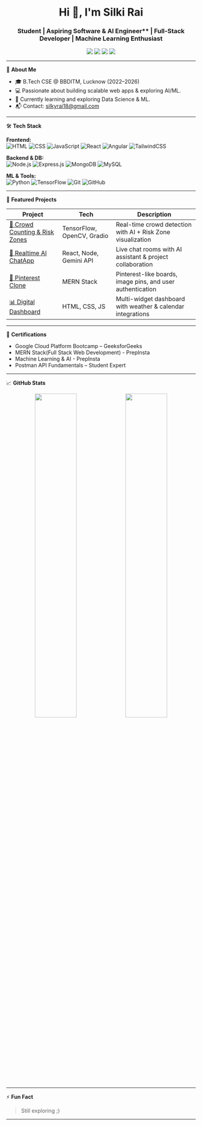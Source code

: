 <!-- GitHub Profile README: silkirai1812 -->

<h1 align="center">Hi 👋, I'm Silki Rai</h1>
<h3 align="center">Student | Aspiring Software & AI Engineer** | Full-Stack Developer | Machine Learning Enthusiast 
</h3>

<p align="center">
  <a href="mailto:silkyrai18@gmail.com"><img src="https://img.shields.io/badge/Gmail-D14836?style=for-the-badge&logo=gmail&logoColor=white"></a>
  <a href="https://www.linkedin.com/in/silki-rai/"><img src="https://img.shields.io/badge/LinkedIn-0077B5?style=for-the-badge&logo=linkedin&logoColor=white"></a>
  <a href="https://leetcode.com/u/silkii18/"><img src="https://img.shields.io/badge/LeetCode-FFA116?style=for-the-badge&logo=leetcode&logoColor=white"></a>
  <a href="https://huggingface.co/spaces/silkirai/crowd-counting"><img src="https://img.shields.io/badge/HuggingFace-FFD21F?style=for-the-badge&logo=huggingface&logoColor=black"></a>
</p>

---

🌟 **About Me**

- 🎓 B.Tech CSE @ BBDITM, Lucknow (2022–2026)
- 💻 Passionate about building scalable web apps & exploring AI/ML.
- 🌱 Currently learning and exploring Data Science & ML.
- 📬 Contact: silkyrai18@gmail.com

---

🛠️ **Tech Stack**

**Frontend:**  
![HTML](https://img.shields.io/badge/HTML5-E34F26?style=flat&logo=html5&logoColor=white)
![CSS](https://img.shields.io/badge/CSS3-1572B6?style=flat&logo=css3&logoColor=white)
![JavaScript](https://img.shields.io/badge/JavaScript-F7DF1E?style=flat&logo=javascript&logoColor=black)
![React](https://img.shields.io/badge/React-20232A?style=flat&logo=react&logoColor=61DAFB)
![Angular](https://img.shields.io/badge/Angular-DD0031?style=flat&logo=angular&logoColor=white)
![TailwindCSS](https://img.shields.io/badge/Tailwind_CSS-38B2AC?style=flat&logo=tailwind-css&logoColor=white)

**Backend & DB:**  
![Node.js](https://img.shields.io/badge/Node.js-339933?style=flat&logo=nodedotjs&logoColor=white)
![Express.js](https://img.shields.io/badge/Express.js-000000?style=flat&logo=express&logoColor=white)
![MongoDB](https://img.shields.io/badge/MongoDB-4EA94B?style=flat&logo=mongodb&logoColor=white)
![MySQL](https://img.shields.io/badge/MySQL-00758F?style=flat&logo=mysql&logoColor=white)

**ML & Tools:**  
![Python](https://img.shields.io/badge/Python-3776AB?style=flat&logo=python&logoColor=white)
![TensorFlow](https://img.shields.io/badge/TensorFlow-FF6F00?style=flat&logo=tensorflow&logoColor=white)
![Git](https://img.shields.io/badge/Git-F05032?style=flat&logo=git&logoColor=white)
![GitHub](https://img.shields.io/badge/GitHub-181717?style=flat&logo=github&logoColor=white)

---

🚀 **Featured Projects**

| Project | Tech | Description |
|--------|------|-------------|
| [🧠 Crowd Counting & Risk Zones](https://huggingface.co/spaces/silkirai/crowd-counting) | TensorFlow, OpenCV, Gradio | Real-time crowd detection with AI + Risk Zone visualization |
| [💬 Realtime AI ChatApp](https://github.com/silkirai1812/realtimeAIChatApp) | React, Node, Gemini API | Live chat rooms with AI assistant & project collaboration |
| [📌 Pinterest Clone](https://github.com/silkirai1812/PinterestClone) | MERN Stack | Pinterest-like boards, image pins, and user authentication |
| [📊 Digital Dashboard](https://github.com/silkirai1812/Dashboard) | HTML, CSS, JS | Multi-widget dashboard with weather & calendar integrations |

---

📜 **Certifications**
- Google Cloud Platform Bootcamp – GeeksforGeeks
- MERN Stack(Full Stack Web Development) - PrepInsta
- Machine Learning & AI - PrepInsta
- Postman API Fundamentals – Student Expert

---

📈 **GitHub Stats**

<p align="center">
  <img src="https://github-readme-stats.vercel.app/api?username=silkirai1812&show_icons=true&theme=tokyonight" width="47%" />
  <img src="https://github-readme-streak-stats.herokuapp.com?user=silkirai1812&theme=tokyonight" width="47%" />
</p>

---

⚡ **Fun Fact**  
> Still exploring ;)

---
